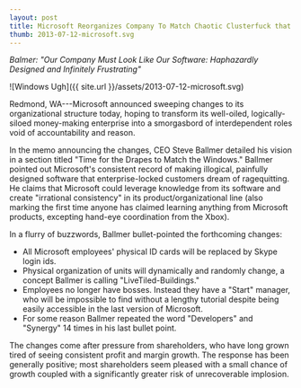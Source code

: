 ```yaml
---
layout: post
title: Microsoft Reorganizes Company To Match Chaotic Clusterfuck that is Windows 8
thumb: 2013-07-12-microsoft.svg
---
```


*Balmer: "Our Company Must Look Like Our Software: Haphazardly Designed and Infinitely Frustrating"*

![Windows Ugh]({{ site.url }}/assets/2013-07-12-microsoft.svg)

Redmond, WA---Microsoft announced sweeping changes to its organizational structure today, hoping to transform its well-oiled, logically-siloed money-making enterprise into a smorgasbord of interdependent roles void of accountability and reason.

In the memo announcing the changes, CEO Steve Ballmer detailed his vision in a section titled "Time for the Drapes to Match the Windows." Ballmer pointed out Microsoft's consistent record of making illogical, painfully designed software that enterprise-locked customers dream of ragequitting. He claims that Microsoft could leverage knowledge from its software and create "irrational consistency" in its product/organizational line (also marking the first time anyone has claimed learning anything from Microsoft products, excepting hand-eye coordination from the Xbox).

In a flurry of buzzwords, Ballmer bullet-pointed the forthcoming changes:

* All Microsoft employees' physical ID cards will be replaced by Skype login ids.
* Physical organization of units will dynamically and randomly change, a concept Ballmer is calling "LiveTiled-Buildings."
* Employees no longer have bosses. Instead they have a "Start" manager, who will be impossible to find without a lengthy tutorial despite being easily accessible in the last version of Microsoft.
* For some reason Ballmer repeated the word "Developers" and "Synergy" 14 times in his last bullet point.

The changes come after pressure from shareholders, who have long grown tired of seeing consistent profit and margin growth. The response has been generally positive; most shareholders seem pleased with a small chance of growth coupled with a significantly greater risk of unrecoverable implosion.

